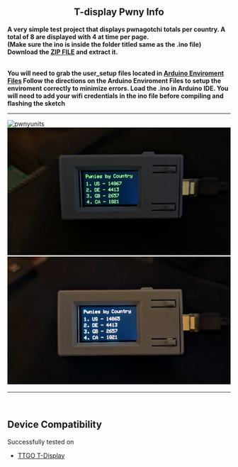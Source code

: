
<br>

<div align="center">
  
  ## T-display Pwny Info

</div>

<b>A very simple test project that displays pwnagotchi totals per country. A total of 8 are displayed with 4 at time per page.</b>
<br>
<b>(Make sure the ino is inside the folder titled same as the .ino file) Download the <a href="https://github.com/ATOMNFT/ESP32-TTGO-T-Display-Hub/blob/main/Projects/TDisplay-PwnInfo/TDisplay-PwnInfo.zip">ZIP FILE</a> and extract it. 

<br>
<b>You will need to grab the user_setup files located in <a href=https://github.com/ATOMNFT/ESP32-TTGO-T-Display-Hub/tree/main/Arduino%20Files>Arduino Enviroment Files</a>
Follow the directions on the Arduino Enviroment Files to setup the enviroment correctly to minimize errors.</b>
Load the .ino in Arduino IDE. You will need to add your wifi credentials in the ino file before compiling and flashing the sketch </b> 

---

![pwnyunits](Images/pwnyunits.gif)
<br>
![pwnyinfo1](Images/1.jpg)![pwnyinfo2](Images/2.jpg)


<hr>
<br>
  
  ## Device Compatibility

Successfully tested on
- [TTGO T-Display](https://www.aliexpress.us/item/3256805784238887.html?spm=a2g0o.order_list.order_list_main.17.1ecc1802gBNP2R&gatewayAdapt=glo2usa)
